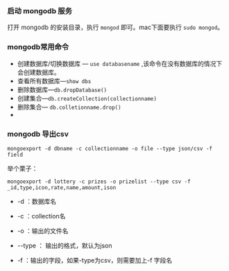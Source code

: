 ### 启动 mongodb 服务

打开 mongodb 的安装目录，执行 `mongod` 即可。mac下面要执行 `sudo mongod`。



### mongodb常用命令

* 创建数据库/切换数据库 —  `use databasename` ,该命令在没有数据库的情况下会创建数据库。
* 查看所有数据库—`show dbs`
* 删除数据库—`db.dropDatabase()`
* 创建集合—`db.createCollection(collectionname)`
* 删除集合— `db.colletionname.drop()`
* 



### mongodb 导出csv

`mongoexport -d dbname -c collectionname -o file --type json/csv -f field`

举个栗子：

`mongoexport -d lottery -c prizes -o prizelist --type csv -f _id,type,icon,rate,name,amount,ison`

* -d ：数据库名

* -c ：collection名

* -o ：输出的文件名

* --type ： 输出的格式，默认为json

* -f ：输出的字段，如果-type为csv，则需要加上-f 字段名